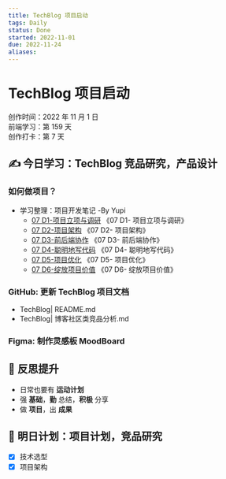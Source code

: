 ```yaml
---
title: TechBlog 项目启动
tags: Daily
status: Done
started: 2022-11-01
due: 2022-11-24
aliases: 
---
```

# TechBlog 项目启动
创作时间：2022 年 11 月 1 日  
前端学习：第 159 天  
创作打卡：第 7 天
## ✍️ 今日学习：TechBlog 竞品研究，产品设计
### 如何做项目？
- 学习整理：项目开发笔记 -By Yupi
  - [07 D1-项目立项与调研](https://www.yuque.com/docs/share/85c0cec2-0e5e-42e7-996e-c8ad89462deb?view=doc_embed) 《07 D1- 项目立项与调研》
  - [07 D2-项目架构](https://www.yuque.com/docs/share/d38aeb90-451a-4863-9461-52122d533837?view=doc_embed) 《07 D2- 项目架构》
  - [07 D3-前后端协作](https://www.yuque.com/docs/share/0e438b91-ad54-4068-83ee-81a5caba8f36?view=doc_embed) 《07 D3- 前后端协作》
  - [07 D4-聪明地写代码](https://www.yuque.com/docs/share/04aa04fe-3061-4282-a132-d72e98e7a2f0?view=doc_embed) 《07 D4- 聪明地写代码》
  - [07 D5-项目优化](https://www.yuque.com/docs/share/3a2e840a-f1aa-4a29-bead-4346db2510fb?view=doc_embed) 《07 D5- 项目优化》
  - [07 D6-绽放项目价值](https://www.yuque.com/docs/share/ce571930-6298-4f4e-85f5-2008da48066e?view=doc_embed) 《07 D6- 绽放项目价值》
### GitHub: 更新 TechBlog 项目文档
- TechBlog| README.md
- TechBlog| 博客社区类竞品分析.md
### Figma: 制作灵感板 MoodBoard
## 🔖 反思提升
- 日常也要有 **运动计划**
- 强 **基础**，**勤** 总结，**积极** 分享
- 做 **项目**，出 **成果**
## 🔖 明日计划：项目计划，竞品研究
- [x] 技术选型
- [x] 项目架构
